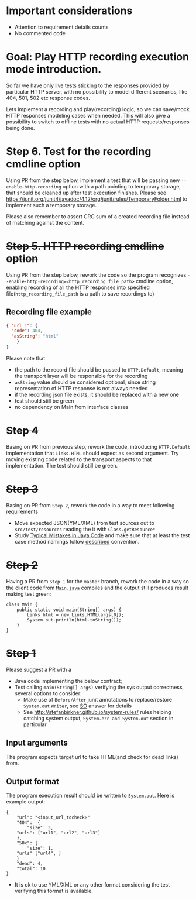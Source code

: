 # Important considerations
* Attention to requirement details counts
* No commented code

# Goal: Play HTTP recording execution mode introduction.

So far we have only live tests sticking to the responses provided by particular HTTP server,
with no possibility to model different scenarios, like 404, 501, 502 etc response codes. 

Lets implement a recording and play(recording) logic, so we can
save/mock HTTP responses modeling cases when needed. 
This will also give a possibility to switch to offline tests with no actual HTTP requests/responses being done.

# Step 6. Test for the recording cmdline option

Using PR from the step below, implement a test that will be passing new `--enable-http-recording` option with 
a path pointing to temporary storage, that should be cleaned up after test execution finishes. 
Please see https://junit.org/junit4/javadoc/4.12/org/junit/rules/TemporaryFolder.html to implement such a temporary 
storage.

Please also remember to assert CRC sum of a created recording file instead of matching against the content.


# ~~Step 5. HTTP recording cmdline option~~

Using PR from the step below, rework the code so the program recognizes 
`--enable-http-recording=<http_recording_file_path>` cmdline option, enabling recording of all the HTTP responses into 
specified  file(`http_recording_file_path` is a path to save recordings to)

## Recording file example

```json
{ "url_1": {
  "code": 404,
  "asString": "html"
    }
}
```

Please note that 
* the path to the record file should be passed to `HTTP.Default`, meaning the transport layer will be responsible for the recording
* `asString` value should be considered optional, since string representation of HTTP response is not 
always needed
* if the recording json file exists, it should be replaced with a new one
* test should still be green
* no dependency on Main from interface classes


# ~~Step 4~~

Basing on PR from previous step, rework the code, introducing `HTTP.Default` implementation 
that `Links.HTML` should expect as second argument. 
Try moving existing code related to the transport aspects to that implementation. The test should still be green.

# ~~Step 3~~
Basing on PR from `Step 2`, rework the code in a way to meet following requirements
* Move expected JSON(YML/XML) from test sources out to `src/test/resources` reading the it with `Class.getResource*`
* Study [Typical Mistakes in Java Code](https://www.yegor256.com/2014/04/27/typical-mistakes-in-java-code.html) and make sure that at least the test case method namings follow [described](https://www.yegor256.com/2014/04/27/typical-mistakes-in-java-code.html#test-method-names) convention.


# ~~Step 2~~
Having a PR from `Step 1` for the `master` branch, rework the code in a way so the client code from [`Main.java`](https://github.com/ekondrashev/java-dead-links/blob/step2/src/main/java/Main.java) compiles and the output still produces result making test green:
```
class Main {
    public static void main(String[] args) {
        Links html = new Links.HTML(args[0]);
        System.out.println(html.toString());
    }
}
```

# ~~Step 1~~
Please suggest a PR with a
* Java code implementing the below contract;
* Test calling `main(String[] args)` verifying the sys output correctness, several options to consider:
  * Make use of `Before/After` junit annotations to replace/restore `System.out` `Writer`, see [SO](https://stackoverflow.com/a/1119559) answer for details
  * See http://stefanbirkner.github.io/system-rules/ rules helping catching system output, `System.err and System.out` section in particular


## Input arguments
The program expects target url to take HTML(and check for dead links) from.

## Output format
The program execution result should be written to `System.out`. Here is example output:

```
{
    "url": "<input_url_tocheck>"
    "404":  {
        "size": 3,
	"urls": ["url1", "url2", "url3"]
    },
    "50x": {
        "size": 1,
	"urls" ["url4", ]
    }
    "dead": 4,
    "total": 10
}
```

* It is ok to use YML/XML or any other format considering the test verifying this format is available.

